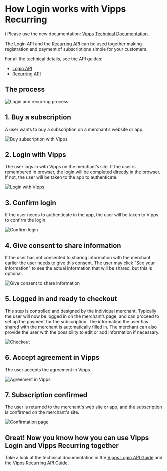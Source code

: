 <!-- START_METADATA
---
title: How Login works with the Recurring API
sidebar_label: With the Recurring API
sidebar_position: 16
description: How Login works with Vipps Recurring.
pagination_next: null
pagination_prev: null
---
END_METADATA -->

# How Login works with Vipps Recurring

<!-- START_COMMENT -->

ℹ️ Please use the new documentation:
[Vipps Technical Documentation](https://vippsas.github.io/vipps-developer-docs/docs/APIs/login-api).

<!-- END_COMMENT -->

The Login API and the [Recurring API](https://vippsas.github.io/vipps-developer-docs/docs/APIs/recurring-api)
can be used together making registration and payment of subscriptions simple for your customers.

For all the technical details, see the API guides:

* [Login API](https://vippsas.github.io/vipps-developer-docs/docs/APIs/login-api/api-guide)
* [Recurring API](https://vippsas.github.io/vipps-developer-docs/docs/APIs/recurring-api/vipps-recurring-api)

## The process

![Login and recurring process](../images/login-recurring-process-v2.svg)

## 1. Buy a subscription

A user wants to buy a subscription on a merchant’s website or app.

![Buy subscription with Vipps](../images/login-recurring-step1-v2.svg)

## 2. Login with Vipps

The user logs in with Vipps on the merchant’s site.
If the user is remembered in browser, the login will be completed directly in the browser. If not, the user will be taken to the app to authenticate.

![Login with Vipps](../images/login-recurring-step2-v2.svg)

## 3. Confirm login

If the user needs to authenticate in the app, the user will be taken to Vipps to confirm the login.

![Confirm login](../images/login-recurring-step3.svg)

## 4. Give consent to share information

If the user has not consented to sharing information with the merchant earlier the user needs to give this consent.
The user may click "See your information" to see the actual information that will be shared, but this is optional.

![Give consent to share information](../images/login-recurring-step4.svg)

## 5. Logged in and ready to checkout

This step is controlled and designed by the individual merchant. Typically the user will now be logged in on the merchant’s page, and can proceed to set up the payment for the subscription. The information the user has shared with the merchant is automatically filled in. The merchant can also provide the user with the possibility to edit or add information if necessary.

![Checkout](../images/login-recurring-step5-v3.svg)

## 6. Accept agreement in Vipps

The user accepts the agreement in Vipps.

![Agreement in Vipps](../images/login-recurring-step6-v2.svg)

## 7. Subscription confirmed

The user is returned to the merchant's web site or app, and the subscription is confirmed on the merchant's site.

![Confirmation page](../images/login-recurring-step7.svg)

## Great! Now you know how you can use Vipps Login and Vipps Recurring together

Take a look at the technical documentation in the [Vipps Login API Guide](../api-guide/README.md) and the [Vipps Recurring API Guide](https://vippsas.github.io/vipps-developer-docs/docs/APIs/recurring-api/vipps-recurring-api).
